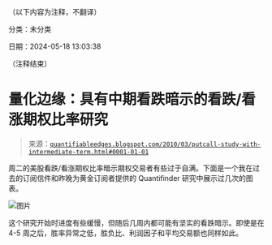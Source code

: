 （以下内容为注释，不翻译）

分类：未分类

日期：2024-05-18 13:03:38

（注释结束）

# 量化边缘：具有中期看跌暗示的看跌/看涨期权比率研究

> 来源：[`quantifiableedges.blogspot.com/2010/03/putcall-study-with-intermediate-term.html#0001-01-01`](http://quantifiableedges.blogspot.com/2010/03/putcall-study-with-intermediate-term.html#0001-01-01)

周二的美股看跌/看涨期权比率暗示期权交易者有些过于自满。下面是一个我在过去的订阅信件和昨晚为黄金订阅者提供的 Quantifinder 研究中展示过几次的图表。

![图片](https://blogger.googleusercontent.com/img/b/R29vZ2xl/AVvXsEhMxMJIX3q6krx_BpQbe9WiDcgaSJqT6kCh_wAMtZwJg_0OLZdgj758SWZCMNxkEsyg64eUCnrBfBztsyJYqp9H53Eco8tUPQ6x7iMR1xYp-qlhP8cKB624jPgV-5KjcBTo1WR5RqQDhFyX/s1600-h/2010-3-10+png.png)

这个研究开始时进度有些缓慢，但随后几周内都可能有坚实的看跌暗示。即使是在 4-5 周之后，胜率异常之低，胜负比、利润因子和平均交易额也同样如此。
